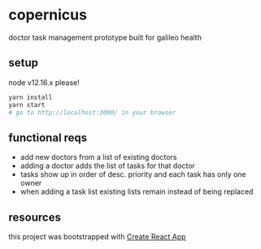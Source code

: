 # copernicus
doctor task management prototype built for galileo health

## setup
node v12.16.x please!
```bash
yarn install
yarn start
# go to http://localhost:3000/ in your browser
```

## functional reqs
* add new doctors from a list of existing doctors
* adding a doctor adds the list of tasks for that doctor
* tasks show up in order of desc. priority and each task has only one owner
* when adding a task list existing lists remain instead of being replaced

## resources
this project was bootstrapped with [Create React App](https://github.com/facebook/create-react-app)